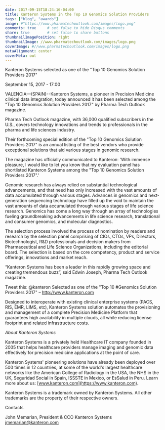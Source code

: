 ```yaml
---
date: 2017-09-15T18:24:16-04:00
title: Kanteron Systems in the Top 10 Genomics Solution Providers
tags: ["blog", "awards"]
image: #"https://www.pharmatechoutlook.com/images/logo.png"
comments: true     # set false to hide Disqus comments
share: true        # set false to share buttons
thumbnailImagePosition: right
thumbnailImage: //www.pharmatechoutlook.com/images/logo.png
coverImage: #//www.pharmatechoutlook.com/images/logo.png
metaAlignment: center
coverMeta: out
---
```


Kanteron Systems selected as one of the "Top 10 Genomics Solution Providers 2017"

<!--more-->

September 15, 2017 - 17:00

VALENCIA—(SPAIN)--Kanteron Systems, a pioneer in Precision Medicine clinical data integration, today announced it has been selected among the "Top 10 Genomics Solution Providers 2017" by Pharma Tech Outlook magazine.

Pharma Tech Outlook magazine, with 36,000 qualified subscribers in the U.S., covers technology innovations and trends to professionals in the pharma and life sciences industry. 

Their forthcoming special edition of the "Top 10 Genomics Solution Providers 2017" is an annual listing of the best vendors who provide exceptional solutions that aid various stages in genomic research.

The magazine has officially communicated to Kanteron: 'With immense pleasure, I would like to let you know that my evaluation panel has shortlisted Kanteron Systems among the "Top 10 Genomics Solution Providers 2017".'

Genomic research has always relied on substantial technological advancements, and that need has only increased with the vast amounts of data accumulated through various stages. Advances in genomics and next-generation sequencing technology have filled up the void to maintain the vast amounts of data accumulated through various stages of life science research. Genomics has come a long way through an array of technologies fueling groundbreaking advancements in life science research, translational and consumer genomics, and molecular diagnostics.

The selection process involved the process of nomination by readers and research by the selection panel comprising of CIOs, CTOs, VPs, Directors, Biotechnologist, R&D professionals and decision makers from Pharmaceutical and Life Science Organizations,  including the editorial board. The selection is based on the core competency, product and service offerings, innovations and market reach.

“Kanteron Systems has been a leader in this rapidly growing space and creating tremendous buzz”, said Edwin Joseph, Pharma Tech Outlook magazine. 

Tweet this: @kanteron Selected as one of the "Top 10 #Genomics Solution Providers 2017" – http://www.kanteron.com

Designed to interoperate with existing clinical enterprise systems (PACS, RIS, EMR, LIMS, etc), Kanteron Systems solution automates the provisioning and management of a complete Precision Medicine Platform that guarantees high availability in multiple clouds, all while reducing license footprint and related infrastructure costs.

*About Kanteron Systems*

Kanteron Systems is a privately held Healthcare IT company founded in 2005 that helps healthcare providers manage imaging and genomic data effectively for precision medicine applications at the point of care.

Kanteron Systems' pioneering solutions have already been deployed over 500 times in 12 countries, at some of the world's largest healthcare networks like the American College of Radiology in the USA, the NHS in the UK, Seguridad Social in Spain, ISSSTE in Mexico, or EsSalud in Peru. Learn more about us: [www.kanteron.com](https://www.kanteron.com).


Kanteron Systems is a trademark owned by Kanteron Systems. All other trademarks are the property of their respective owners.

Contacts

John Memarian, President & CCO
Kanteron Systems
jmemarian@kanteron.com